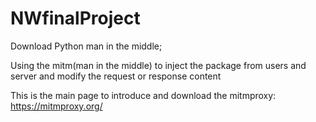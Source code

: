 # NWfinalProject
Download Python man in the middle;

Using the mitm(man in the middle) to inject the package from users and server and modify the request or response content

This is the main page to introduce and download the mitmproxy: https://mitmproxy.org/


